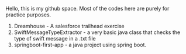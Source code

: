 Hello, this is my github space. Most of the codes here are purely for practice purposes. 
1. Dreamhouse - A salesforce trailhead exercise
2. SwiftMessageTypeExtractor - a very basic java class that checks the type of  swift message in a .txt file
3. springboot-first-app - a java project using spring boot. 
